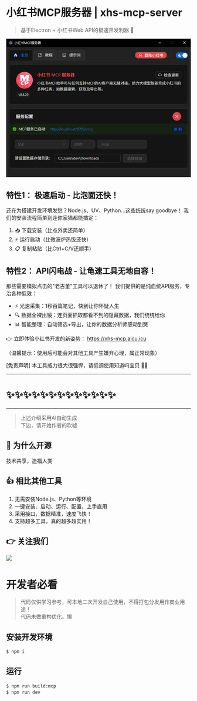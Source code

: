 # 小红书MCP服务器 | xhs-mcp-server
> 基于Electron + 小红书Web API的极速开发利器 🚀

![](github/xhs-mcp-server.png)

## 特性1： 极速启动 - 比泡面还快！
还在为搭建开发环境发愁？Node.js、UV、Python...这些统统say goodbye！
我们的安装流程简单到连你家猫都能搞定：
1. 📥 下载安装（比点外卖还简单）
2. ⚡ 运行启动（比微波炉热饭还快）
3. 📋 复制粘贴（比Ctrl+C/V还顺手）

## 特性2： API闪电战 - 让龟速工具无地自容！
那些需要模拟点击的"老古董"工具可以退休了！
我们提供的是纯血统API服务，专治各种低效：
- ⚡ 光速采集：1秒百篇笔记，快到让你怀疑人生
- 🔍 数据全裸出镜：连页面抓取都看不到的隐藏数据，我们统统给你
- 📊 智能整理：自动筛选+导出，让你的数据分析师感动到哭



👉 立即体验小红书开发的新姿势：
https://xhs-mcp.aicu.icu

（温馨提示：使用后可能会对其他工具产生嫌弃心理，属正常现象）

[免责声明] 本工具威力很大很强悍，请低调使用知道吗宝贝 💇‍♂️

---
# ✨✨✨✨✨✨✨✨✨✨✨✨✨
---

> 上述介绍采用AI自动生成    
> 下边，请开始作者的吹嘘

## 🤔 为什么开源
技术共享，造福人类

## 👍 相比其他工具
1. 无需安装Node.js、Python等环境
2. 一键安装、启动、运行、配置，上手直用
3. 采用接口，数据精准，速度飞快！
4. 支持超多工具，真的超多超实用！

## 👉 关注我们
![](https://aicu.icu/gzh.jpg)

# 开发者必看
> 代码仅供学习参考，可本地二次开发自己使用，不得打包分发用作商业用途！    
> 代码未做重构优化。懒    

## 安装开发环境
```bash
$ npm i
```

## 运行
```bash
$ npm run build:mcp
$ npm run dev
```